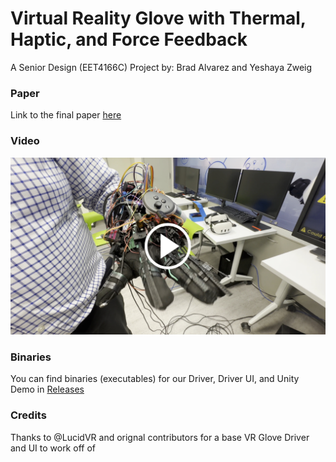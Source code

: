 # Virtual Reality Glove with Thermal, Haptic, and Force Feedback
A Senior Design (EET4166C) Project by: Brad Alvarez and Yeshaya Zweig

### Paper
Link to the final paper [here](https://github.com/bradstv/vr-gloves/blob/main/assets/VR%20Glove%20Paper%20-%20Senior%20Design%20-%20Brad%20and%20Yeshaya.pdf)

### Video
[![IMAGE ALT TEXT HERE](https://raw.githubusercontent.com/bradstv/vr-gloves/main/assets/video-thumbnail.jpg)](https://www.youtube.com/watch?v=__TTQ2mKOUs)

### Binaries 
You can find binaries (executables) for our Driver, Driver UI, and Unity Demo in [Releases](https://github.com/bradstv/vr-gloves/releases)

### Credits
Thanks to @LucidVR and orignal contributors for a base VR Glove Driver and UI to work off of
